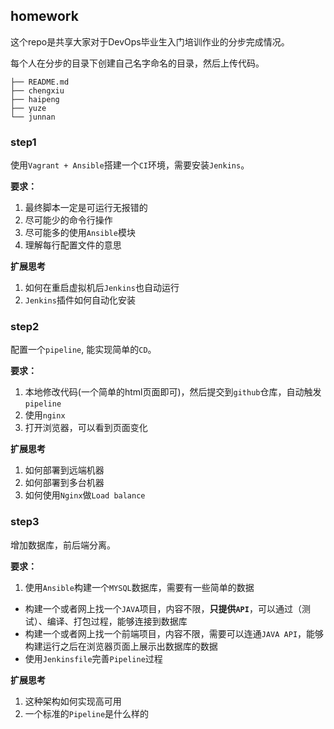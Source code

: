 ## homework

这个repo是共享大家对于DevOps毕业生入门培训作业的分步完成情况。

每个人在分步的目录下创建自己名字命名的目录，然后上传代码。

```
├── README.md
├── chengxiu
├── haipeng
├── yuze
└── junnan
```

### step1
使用`Vagrant + Ansible`搭建一个`CI`环境，需要安装`Jenkins`。

**要求：**
1. 最终脚本一定是可运行无报错的
2. 尽可能少的命令行操作
3. 尽可能多的使用`Ansible`模块
4. 理解每行配置文件的意思

**扩展思考**

1. 如何在重启虚拟机后`Jenkins`也自动运行
2. `Jenkins`插件如何自动化安装

### step2
配置一个`pipeline`, 能实现简单的`CD`。

**要求：**
1. 本地修改代码(一个简单的html页面即可)，然后提交到`github`仓库，自动触发`pipeline`
2. 使用`nginx`
3. 打开浏览器，可以看到页面变化

**扩展思考**

1. 如何部署到远端机器
2. 如何部署到多台机器
3. 如何使用`Nginx`做`Load balance`

### step3
增加数据库，前后端分离。

**要求：**
1. 使用`Ansible`构建一个`MYSQL`数据库，需要有一些简单的数据
- 构建一个或者网上找一个`JAVA`项目，内容不限，**只提供`API`**，可以通过（测试）、编译、打包过程，能够连接到数据库
- 构建一个或者网上找一个前端项目，内容不限，需要可以连通`JAVA API`，能够构建运行之后在浏览器页面上展示出数据库的数据
- 使用`Jenkinsfile`完善`Pipeline`过程

**扩展思考**
1. 这种架构如何实现高可用
2. 一个标准的`Pipeline`是什么样的
